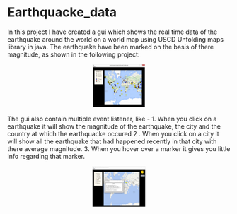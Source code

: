 # Earthquacke_data
In this project I have created a gui which shows the real time data of the earthquake around the world on a world map using USCD Unfolding maps library in java. The earthquake have been marked on the basis of there magnitude, as shown in the following project:
<p align="center"><img src="images/demo1.jpg" width=120></p>
The gui also contain multiple event listener, like -
1. When you click on a earthquake it will show the magnitude of the earthquake, the city and the country at which the earthquacke occured
2 . When you click on a city it will show all the earthquake that had happened recently in that city with there average magnitude.
3. When you hover over a marker it gives you little info regarding that marker.
<p align="center" ><img  src="images/demo2.jpg" width=120></p>

